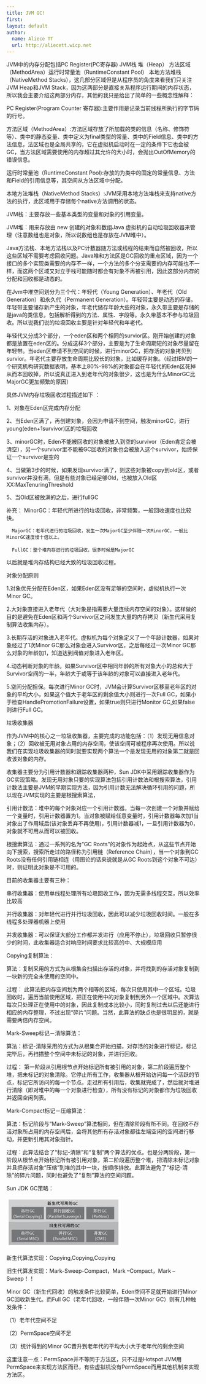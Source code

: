 ```yaml
---
title: JVM GC!
first: 
layout: default
author:
  name: Aliece TT
  url: http://aliecett.wicp.net
---
```


JVM中的内存分配包括PC Register(PC寄存器)  JVM栈 堆（Heap） 方法区域（MethodArea）运行时常量池（RuntimeConstant Pool） 本地方法堆栈（NativeMethod Stacks），这几部分区域但是从程序员的角度来看我们只关注JVM Heap和JVM Stack，因为这两部分是直接关系程序运行期间的内存状态，所以我会主要介绍这两部分内存，其他的我只是给出了简单的一些概念性解释：

PC Register(Program Counter  寄存器):主要作用是记录当前线程所执行的字节码的行号。

方法区域（MethodArea）:方法区域存放了所加载的类的信息（名称、修饰符等）、类中的静态变量、类中定义为final类型的常量、类中的Field信息、类中的方法信息，法区域也是全局共享的，它在虚拟机启动时在一定的条件下它也会被GC，当方法区域需要使用的内存超过其允许的大小时，会抛出OutOfMemory的错误信息。

运行时常量池（RuntimeConstant Pool):存放的为类中的固定的常量信息、方法和Field的引用信息等，其空间从方法区域中分配。

本地方法堆栈（NativeMethod Stacks）:JVM采用本地方法堆栈来支持native方法的执行，此区域用于存储每个native方法调用的状态。

JVM栈：主要存放一些基本类型的变量和对象的引用变量。

JVM堆：用来存放由 new 创建的对象和数组Java 虚拟机的自动垃圾回收器来管理（注意数组也是对象，所以说数组也是存放在JVM堆中）。

Java方法栈、本地方法栈以及PC计数器随方法或线程的结束而自然被回收，所以这些区域不需要考虑回收问题。Java堆和方法区是GC回收的重点区域，因为一个接口的多个实现类需要的内存不一样，一个方法的多个分支需要的内存可能也不一样，而这两个区域又对立于栈可能随时都会有对象不再被引用，因此这部分内存的分配和回收都是动态的。


在Jvm中堆空间划分为三个代：年轻代（Young Generation）、年老代（Old Generation）和永久代（Permanent Generation）。年轻带主要是动态的存储，年轻带主要储存新产生的对象，年老代储存年龄大些的对象，永久带主要是存储的是java的类信息，包括解析得到的方法、属性、字段等。永久带基本不参与垃圾回收。所以说我们说的垃圾回收主要是针对年轻代和年老代。

年轻代又分成3个部分，一个eden区和两个相同的survior区。刚开始创建的对象都是放置在eden区的。分成这样3个部分，主要是为了生命周期短的对象尽量留在年轻带。当eden区申请不到空间的时候，进行minorGC，把存活的对象拷贝到survior。年老代主要存放生命周期比较长的对象，比如缓存对象。（经过IBM的一个研究机构研究数据表明，基本上80%-98%的对象都会在年轻代的Eden区死掉从而本回收掉，所以说真正进入到老年代的对象很少，这也是为什么MinorGC比MajorGC更加频繁的原因）

具体JVM内存垃圾回收过程描述如下 ：

1、对象在Eden区完成内存分配

2、当Eden区满了，再创建对象，会因为申请不到空间，触发minorGC，进行young(eden+1survivor)区的垃圾回收

3、minorGC时，Eden不能被回收的对象被放入到空的survivor（Eden肯定会被清空），另一个survivor里不能被GC回收的对象也会被放入这个survivor，始终保证一个survivor是空的

4、当做第3步的时候，如果发现survivor满了，则这些对象被copy到old区，或者survivor并没有满，但是有些对象已经足够Old，也被放入Old区 XX:MaxTenuringThreshold

5、当Old区被放满的之后，进行fullGC

补充： MinorGC：年轻代所进行的垃圾回收，非常频繁，一般回收速度也比较快。

      MajorGC：老年代进行的垃圾回收，发生一次MajorGC至少伴随一次MinorGC，一般比MinorGC速度慢十倍以上。

      FullGC：整个堆内存进行的垃圾回收，很多时候是MajorGC

以后就是堆内存结构已经大致的垃圾回收过程。

对象分配原则

1.对象优先分配在Eden区，如果Eden区没有足够的空间时，虚拟机执行一次Minor GC。

2.大对象直接进入老年代（大对象是指需要大量连续内存空间的对象）。这样做的目的是避免在Eden区和两个Survivor区之间发生大量的内存拷贝（新生代采用复制算法收集内存）。

3.长期存活的对象进入老年代。虚拟机为每个对象定义了一个年龄计数器，如果对象经过了1次Minor GC那么对象会进入Survivor区，之后每经过一次Minor GC那么对象的年龄加1，知道达到阀值对象进入老年区。

4.动态判断对象的年龄。如果Survivor区中相同年龄的所有对象大小的总和大于Survivor空间的一半，年龄大于或等于该年龄的对象可以直接进入老年代。

5.空间分配担保。每次进行Minor GC时，JVM会计算Survivor区移至老年区的对象的平均大小，如果这个值大于老年区的剩余值大小则进行一次Full GC，如果小于检查HandlePromotionFailure设置，如果true则只进行Monitor GC,如果false则进行Full GC。


垃圾收集器

作为JVM中的核心之一垃圾收集器，主要完成的功能包括：（1）发现无用信息对象；（2）回收被无用对象占用的内存空间，使该空间可被程序再次使用。所以说我们在实现垃圾收集器的同时就要实现两个算法一个是发现无用的对象第二就是回收该对象的内存。

收集器主要分为引用计数器和跟踪收集器两种，Sun JDK中采用跟踪收集器作为GC实现策略。发现无用对象只要的实现算法包括引用计数法和根搜索算法，引用计数法主要是JVM的早期实现方法，因为引用计数无法解决循环引用的问题，所以现在JVM实现的主要是根搜索算法，

引用计数法：堆中的每个对象对应一个引用计数器。当每一次创建一个对象并赋给一个变量时，引用计数器置为1。当对象被赋给任意变量时，引用计数器每次加1当对象出了作用域后(该对象丢弃不再使用)，引用计数器减1，一旦引用计数器为0，对象就不可用从而可以被回收。 

根搜索算法：通过一系列的名为“GC Roots”的对象作为起始点，从这些节点开始向下搜索，搜索所走过的路径称为引用链（Reference Chain），当一个对象到GC Roots没有任何引用链相连（用图论的话来说就是从GC Roots到这个对象不可达）时，则证明此对象是不可用的。

目前的收集器主要有三种：

串行收集器：使用单线程处理所有垃圾回收工作，因为无需多线程交互，所以效率比较高

并行收集器：对年轻代进行并行垃圾回收，因此可以减少垃圾回收时间。一般在多线程多处理器机器上使用

并发收集器：可以保证大部分工作都并发进行（应用不停止），垃圾回收只暂停很少的时间，此收集器适合对响应时间要求比较高的中、大规模应用

Copying复制算法：

 算法：复制采用的方式为从根集合扫描出存活的对象，并将找到的存活对象复制到一块新的完全未使用的空间中。
 
 过程： 此算法把内存空间划为两个相等的区域，每次只使用其中一个区域。垃圾回收时，遍历当前使用区域，把正在使用中的对象复制到另外一个区域中。次算法每次只处理正在使用中的对象，因此复制成本比较小，同时复制过去以后还能进行相应的内存整理，不过出现“碎片”问题。当然，此算法的缺点也是很明显的，就是需要两倍内存空间。
 

Mark-Sweep标记－清除算法：
 
 算法：标记-清除采用的方式为从根集合开始扫描，对存活的对象进行标记，标记完毕后，再扫描整个空间中未标记的对象，并进行回收。
 
 过程： 第一阶段从引用根节点开始标记所有被引用的对象，第二阶段遍历整个堆，把未标记的对象清除。它停止所有工作，收集器从根开始访问每一个活跃的节点，标记它所访问的每一个节点。走过所有引用后，收集就完成了，然后就对堆进行清除（即对堆中的每一个对象进行检查），所有没有标记的对象都作为垃圾回收并返回空闲列表。
 
 
Mark-Compact标记－压缩算法：
 
 算法：标记阶段与“Mark-Sweep”算法相同，但在清除阶段有所不同。在回收不存活对象所占用的内存空间后，会将其他所有存活对象都往左端空闲的空间进行移动，并更新引用其对象指针。

过程：此算法结合了“标记-清除”和“复制”两个算法的优点。也是分两阶段，第一阶段从根节点开始标记所有被引用对象，第二阶段遍历整个堆，把清除未标记对象并且把存活对象“压缩”到堆的其中一块，按顺序排放。此算法避免了“标记-清除”的碎片问题，同时也避免了“复制”算法的空间问题。

Sun JDK GC策略：

<p><img src="/assets/images/jdk_gc.jpg"></p>

新生代算法实现：Copying,Copying,Copying

旧生代算发实现：Mark-Sweep-Compact，Mark –Compact，Mark –Sweep！！

Minor GC（新生代回收）的触发条件比较简单，Eden空间不足就开始进行Minor GC回收新生代。而Full GC（老年代回收，一般伴随一次Minor GC）则有几种触发条件：

（1）老年代空间不足

（2）PermSpace空间不足

（3）统计得到的Minor GC晋升到老年代的平均大小大于老年代的剩余空间

这里注意一点：PermSpace并不等同于方法区，只不过是Hotspot JVM用PermSpace来实现方法区而已，有些虚拟机没有PermSpace而用其他机制来实现方法区。